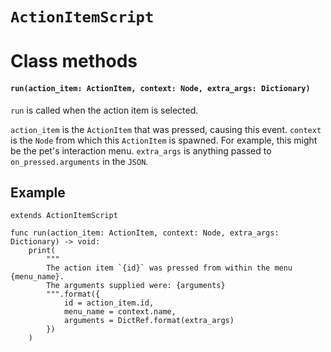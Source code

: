 # `ActionItemScript`

# Class methods

#### `run(action_item: ActionItem, context: Node, extra_args: Dictionary)`
`run` is called when the action item is selected.

`action_item` is the `ActionItem` that was pressed, causing this event.
`context` is the `Node` from which this `ActionItem` is spawned. For example, this might be the pet's interaction menu.
`extra_args` is anything passed to `on_pressed.arguments` in the `JSON`.

## Example
```
extends ActionItemScript

func run(action_item: ActionItem, context: Node, extra_args: Dictionary) -> void:
    print(
        """
        The action item `{id}` was pressed from within the menu {menu_name}.
        The arguments supplied were: {arguments}
        """.format({ 
            id = action_item.id,
            menu_name = context.name,
            arguments = DictRef.format(extra_args)
        })
    )

```
